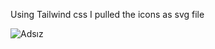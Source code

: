Using Tailwind css
I pulled the icons as svg file


![Adsız](https://user-images.githubusercontent.com/93832227/220114046-820b45d9-7db8-4cb3-9d82-c442d9ecc96b.png)
